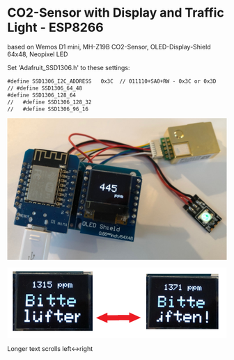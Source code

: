 # CO2-Sensor with Display and Traffic Light - ESP8266
 
 based on Wemos D1 mini, MH-Z19B CO2-Sensor, OLED-Display-Shield 64x48, Neopixel LED
 
 Set 'Adafruit_SSD1306.h' to these settings:
 
    #define SSD1306_I2C_ADDRESS   0x3C  // 011110+SA0+RW - 0x3C or 0x3D
    // #define SSD1306_64_48
    #define SSD1306_128_64
    //   #define SSD1306_128_32
    //   #define SSD1306_96_16

![CO2-Sensor](CO2sensor.jpg)

![Scrolling text](ScrollingText.png)

 Longer text scrolls left<->right
 
